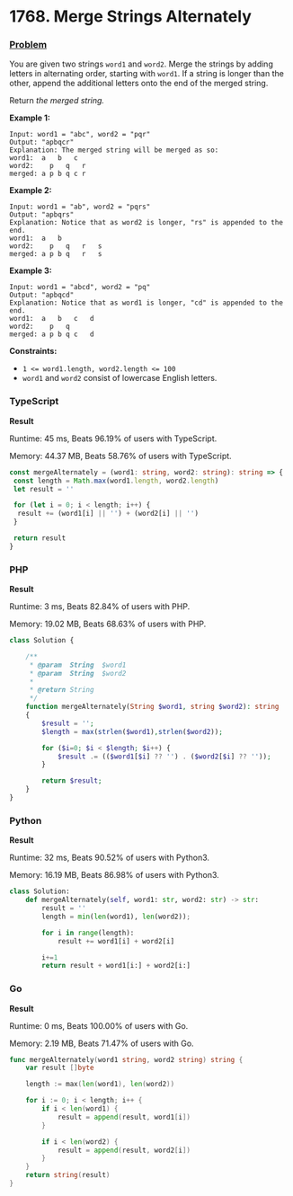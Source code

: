 # 1768. Merge Strings Alternately

### [Problem](https://leetcode.com/problems/merge-strings-alternately/description/)

You are given two strings `word1` and `word2`. Merge the strings by adding letters in alternating order, starting
with `word1`. If a string is longer than the other, append the additional letters onto the end of the merged string.

Return _the merged string._

**Example 1:**

```
Input: word1 = "abc", word2 = "pqr"
Output: "apbqcr"
Explanation: The merged string will be merged as so:
word1:  a   b   c
word2:    p   q   r
merged: a p b q c r
```

**Example 2:**

```
Input: word1 = "ab", word2 = "pqrs"
Output: "apbqrs"
Explanation: Notice that as word2 is longer, "rs" is appended to the end.
word1:  a   b
word2:    p   q   r   s
merged: a p b q   r   s
```

**Example 3:**

```
Input: word1 = "abcd", word2 = "pq"
Output: "apbqcd"
Explanation: Notice that as word1 is longer, "cd" is appended to the end.
word1:  a   b   c   d
word2:    p   q
merged: a p b q c   d
```

**Constraints:**

- `1 <= word1.length, word2.length <= 100`
- `word1` and `word2` consist of lowercase English letters.

### TypeScript

**Result**

Runtime: 45 ms, Beats 96.19% of users with TypeScript.

Memory: 44.37 MB, Beats 58.76% of users with TypeScript.

```typescript
const mergeAlternately = (word1: string, word2: string): string => {
 const length = Math.max(word1.length, word2.length)
 let result = ''

 for (let i = 0; i < length; i++) {
  result += (word1[i] || '') + (word2[i] || '')
 }

 return result
}
```

### PHP

**Result**

Runtime: 3 ms, Beats 82.84% of users with PHP.

Memory: 19.02 MB, Beats 68.63% of users with PHP.

```php
class Solution {

    /**
     * @param  String  $word1
     * @param  String  $word2
     *
     * @return String
     */
    function mergeAlternately(String $word1, string $word2): string
    {
        $result = '';
        $length = max(strlen($word1),strlen($word2));

        for ($i=0; $i < $length; $i++) {
            $result .= (($word1[$i] ?? '') . ($word2[$i] ?? ''));
        }

        return $result;
    }
}
```

### Python

**Result**

Runtime: 32 ms, Beats 90.52% of users with Python3.

Memory: 16.19 MB, Beats 86.98% of users with Python3.

```python
class Solution:
    def mergeAlternately(self, word1: str, word2: str) -> str:
        result = ''
        length = min(len(word1), len(word2));

        for i in range(length):
            result += word1[i] + word2[i]

        i+=1
        return result + word1[i:] + word2[i:]
```

### Go

**Result**

Runtime: 0 ms, Beats 100.00% of users with Go.

Memory: 2.19 MB, Beats 71.47% of users with Go.

```go
func mergeAlternately(word1 string, word2 string) string {
	var result []byte

	length := max(len(word1), len(word2))

	for i := 0; i < length; i++ {
		if i < len(word1) {
			result = append(result, word1[i])
		}

		if i < len(word2) {
			result = append(result, word2[i])
		}
	}
	return string(result)
}
```
